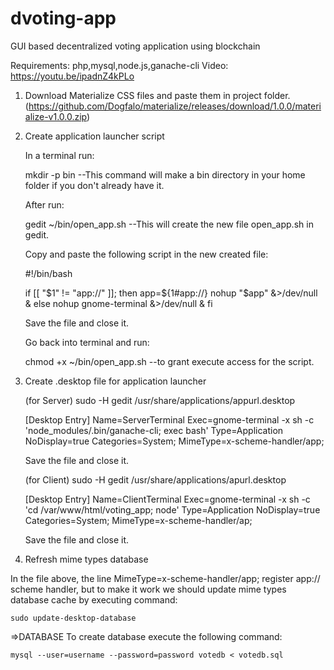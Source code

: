 # dvoting-app
GUI based decentralized voting application using blockchain

Requirements: php,mysql,node.js,ganache-cli
Video: https://youtu.be/ipadnZ4kPLo

1. Download Materialize CSS files and paste them in project folder. (https://github.com/Dogfalo/materialize/releases/download/1.0.0/materialize-v1.0.0.zip)
2. Create application launcher script

    In a terminal run:

    mkdir -p bin  --This command will make a bin directory in your home folder if you don't already have it.

    After run:

    gedit ~/bin/open_app.sh  --This will create the new file open_app.sh in gedit.

    Copy and paste the following script in the new created file:

    #!/bin/bash

    if [[ "$1" != "app://" ]]; then 
        app=${1#app://}
        nohup "$app" &>/dev/null &
    else 
        nohup gnome-terminal &>/dev/null &
    fi

    Save the file and close it.

    Go back into terminal and run:

    chmod +x ~/bin/open_app.sh  --to grant execute access for the script.

3. Create .desktop file for application launcher

    (for Server)
    sudo -H gedit /usr/share/applications/appurl.desktop
    
    [Desktop Entry]
    Name=ServerTerminal
    Exec=gnome-terminal -x sh -c 'node_modules/.bin/ganache-cli; exec bash'
    Type=Application
    NoDisplay=true
    Categories=System;
    MimeType=x-scheme-handler/app;

    Save the file and close it.
    
    (for Client)
    sudo -H gedit /usr/share/applications/apurl.desktop
    
    [Desktop Entry]
    Name=ClientTerminal
    Exec=gnome-terminal -x sh -c 'cd /var/www/html/voting_app; node'
    Type=Application
    NoDisplay=true
    Categories=System;
    MimeType=x-scheme-handler/ap;
    
    Save the file and close it.
    
4. Refresh mime types database

In the file above, the line MimeType=x-scheme-handler/app; register app:// scheme handler, but to make it work we should update mime types database cache by executing command:

    sudo update-desktop-database 

=>DATABASE
    To create database execute the following command:
    
    mysql --user=username --password=password votedb < votedb.sql
